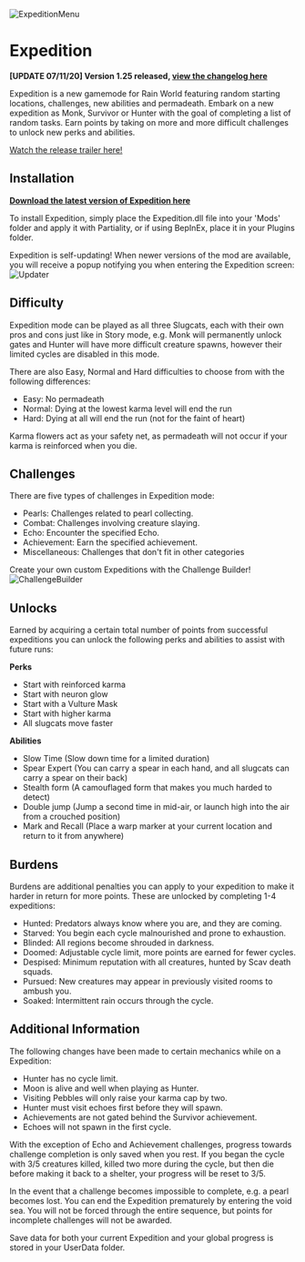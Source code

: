 ![ExpeditionMenu](https://i.imgur.com/AnH4BfK.png)
# Expedition
**[UPDATE 07/11/20] Version 1.25 released, [view the changelog here](https://github.com/LeeMoriya/Expedition/blob/master/Changelog.txt)**

Expedition is a new gamemode for Rain World featuring random starting locations, challenges, new abilities and permadeath. Embark on a new expedition as Monk, Survivor or Hunter with the goal of completing a list of random tasks. Earn points by taking on more and more difficult challenges to unlock new perks and abilities.

[Watch the release trailer here!](https://streamable.com/d6h8mi)

## Installation

**[Download the latest version of Expedition here](https://github.com/LeeMoriya/Expedition/releases/tag/v1.25)**

To install Expedition, simply place the Expedition.dll file into your 'Mods' folder and apply it with Partiality, or if using BepInEx, place it in your Plugins folder.

Expedition is self-updating! When newer versions of the mod are available, you will receive a popup notifying you when entering the Expedition screen:
![Updater](https://i.imgur.com/8yixASS.png)


## Difficulty

Expedition mode can be played as all three Slugcats, each with their own pros and cons just like in Story mode, e.g. Monk will permanently unlock gates and Hunter will have more difficult creature spawns, however their limited cycles are disabled in this mode.

There are also Easy, Normal and Hard difficulties to choose from with the following differences:

- Easy: No permadeath
- Normal: Dying at the lowest karma level will end the run
- Hard: Dying at all will end the run (not for the faint of heart)

Karma flowers act as your safety net, as permadeath will not occur if your karma is reinforced when you die. 

## Challenges

There are five types of challenges in Expedition mode:

- Pearls: Challenges related to pearl collecting.
- Combat: Challenges involving creature slaying.
- Echo: Encounter the specified Echo.
- Achievement: Earn the specified achievement.
- Miscellaneous: Challenges that don't fit in other categories

Create your own custom Expeditions with the Challenge Builder!
![ChallengeBuilder](https://i.imgur.com/oYbNgn9.png)

## Unlocks

Earned by acquiring a certain total number of points from successful expeditions you can unlock the following perks and abilities to assist with future runs:

**Perks**
- Start with reinforced karma
- Start with neuron glow
- Start with a Vulture Mask
- Start with higher karma
- All slugcats move faster

**Abilities**
- Slow Time (Slow down time for a limited duration)
- Spear Expert (You can carry a spear in each hand, and all slugcats can carry a spear on their back)
- Stealth form (A camouflaged form that makes you much harded to detect)
- Double jump (Jump a second time in mid-air, or launch high into the air from a crouched position)
- Mark and Recall (Place a warp marker at your current location and return to it from anywhere)

## Burdens

Burdens are additional penalties you can apply to your expedition to make it harder in return for more points. These are unlocked by completing 1-4 expeditions:

- Hunted: Predators always know where you are, and they are coming.
- Starved: You begin each cycle malnourished and prone to exhaustion.
- Blinded: All regions become shrouded in darkness.
- Doomed: Adjustable cycle limit, more points are earned for fewer cycles.
- Despised: Minimum reputation with all creatures, hunted by Scav death squads.
- Pursued: New creatures may appear in previously visited rooms to ambush you.
- Soaked: Intermittent rain occurs through the cycle.

## Additional Information

The following changes have been made to certain mechanics while on a Expedition:

- Hunter has no cycle limit.
- Moon is alive and well when playing as Hunter.
- Visiting Pebbles will only raise your karma cap by two.
- Hunter must visit echoes first before they will spawn.
- Achievements are not gated behind the Survivor achievement.
- Echoes will not spawn in the first cycle.

With the exception of Echo and Achievement challenges, progress towards challenge completion is only saved when you rest. If you began the cycle with 3/5 creatures killed, killed two more during the cycle, but then die before making it back to a shelter, your progress will be reset to 3/5.

In the event that a challenge becomes impossible to complete, e.g. a pearl becomes lost. You can end the Expedition prematurely by entering the void sea. You will not be forced through the entire sequence, but points for incomplete challenges will not be awarded.

Save data for both your current Expedition and your global progress is stored in your UserData folder.
